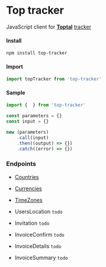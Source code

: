 # Top tracker

JavaScript client for **[Toptal](https://www.toptal.com/)** [tracker](https://www.toptal.com/tracker)

#### Install

```bash
npm install top-tracker
```

#### Import

```js
import topTracker from 'top-tracker'
```

#### Sample

```js
import {  } from 'top-tracker'

const parameters = {}
const input = {}

new (parameters)
    .call(input)
    .then((output) => {})
    .catch((error) => {})
```

### Endpoints

-   [Countries](./docs/Countries/readme.md)

-   [Currencies](./docs/Currencies/readme.md)

-   [TimeZones](./docs/TimeZones/readme.md)

-   UsersLocation `todo`

-   Invitation `todo`

-   InvoiceConfirm `todo`

-   InvoiceDetails `todo`

-   InvoiceSummary `todo`

